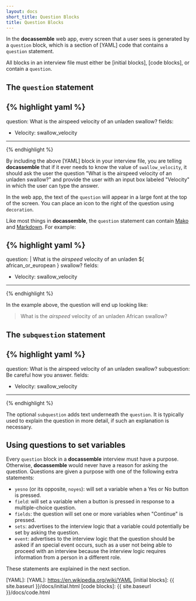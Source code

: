 ```yaml
---
layout: docs
short_title: Question Blocks
title: Question Blocks
---
```


In the **docassemble** web app, every screen that a user sees is
generated by a `question` block, which is a section of [YAML] code
that contains a `question` statement.

All blocks in an interview file must either be [initial blocks],
[code blocks], or contain a `question`.

## The `question` statement

{% highlight yaml %}
---
question: What is the airspeed velocity of an unladen swallow?
fields:
  - Velocity: swallow_velocity
---
{% endhighlight %}

By including the above [YAML] block in your interview file, you are
telling **docassemble** that if it ever needs to know the value of
`swallow_velocity`, it should ask the user the question "What is the
airspeed velocity of an unladen swallow?" and provide the user with an
input box labeled "Velocity" in which the user can type the answer.

In the web app, the text of the `question` will appear in a large font
at the top of the screen.  You can place an icon to the right of the
question using `decoration`.

Like most things in **docassemble**, the `question` statement can
contain [Mako] and [Markdown].  For example:

{% highlight yaml %}
---
question: |
  What is the *airspeed* velocity of an unladen ${ african_or_european }
  swallow?
fields:
  - Velocity: swallow_velocity
---
{% endhighlight %}

In the example above, the question will end up looking like:

> What is the *airspeed* velocity of an unladen African swallow?

## The `subquestion` statement

{% highlight yaml %}
---
question: What is the airspeed velocity of an unladen swallow?
subquestion: Be careful how you answer.
fields:
  - Velocity: swallow_velocity
---
{% endhighlight %}

The optional `subquestion` adds text underneath the `question`.  It is
typically used to explain the question in more detail, if such an
explanation is necessary.

## Using questions to set variables

Every `question` block in a **docassemble** interview must have a
purpose.  Otherwise, **docassemble** would never have a reason for
asking the question.  Questions are given a purpose with one of the
following extra statements:

* `yesno` (or its opposite, `noyes`): will set a variable when a Yes
  or No button is pressed.
* `field`: will set a variable when a button is pressed in response to
  a multiple-choice question.
* `fields`: the question will set one or more variables when
  "Continue" is pressed.
* `sets`: advertises to the interview logic that a variable could
  potentially be set by asking the question.
* `event`: advertises to the interview logic that the question should
  be asked if an special event occurs, such as a user not being able
  to proceed with an interview because the interview logic requires
  information from a person in a different role.

These statements are explained in the next section.

[Mako]: http://www.makotemplates.org/
[Markdown]: https://daringfireball.net/projects/markdown/
[YAML]: [YAML]: https://en.wikipedia.org/wiki/YAML
[initial blocks]: {{ site.baseurl }}/docs/initial.html
[code blocks]: {{ site.baseurl }}/docs/code.html
